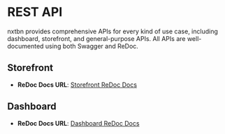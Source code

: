 # REST API

nxtbn provides comprehensive APIs for every kind of use case, including dashboard, storefront, and general-purpose APIs. All APIs are well-documented using both Swagger and ReDoc.

## Storefront

<!-- - **Swagger Docs URL**: [Storefront Swagger Docs](https://api.nxtbn.com/storefront/swagger) -->
- **ReDoc Docs URL**: [Storefront ReDoc Docs](https://docs.nxtbn.com/api/redoc/storefront.html)

## Dashboard

<!-- - **Swagger Docs URL**: [Dashboard Swagger Docs](https://api.nxtbn.com/dashboard/swagger) -->
- **ReDoc Docs URL**: [Dashboard ReDoc Docs](https://docs.nxtbn.com/api/redoc/dashboard.html)

<!-- ## General Purpose (Webhook/IPN, etc.)

- **Swagger Docs URL**: [General Purpose Swagger Docs](https://api.nxtbn.com/general/swagger)
- **ReDoc Docs URL**: [General Purpose ReDoc Docs](https://api.nxtbn.com/general/redoc) -->
